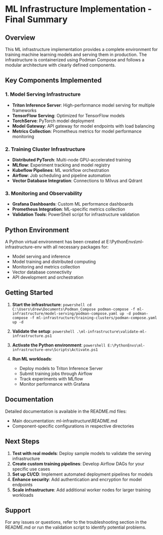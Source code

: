 # ML Infrastructure Implementation - Final Summary

## Overview

This ML infrastructure implementation provides a complete environment for training machine learning models and serving them in production. The infrastructure is containerized using Podman Compose and follows a modular architecture with clearly defined components.

## Key Components Implemented

### 1. Model Serving Infrastructure
- **Triton Inference Server**: High-performance model serving for multiple frameworks
- **TensorFlow Serving**: Optimized for TensorFlow models
- **TorchServe**: PyTorch model deployment
- **Model Gateway**: API gateway for model endpoints with load balancing
- **Metrics Collection**: Prometheus metrics for model performance monitoring

### 2. Training Cluster Infrastructure
- **Distributed PyTorch**: Multi-node GPU-accelerated training
- **MLflow**: Experiment tracking and model registry
- **Kubeflow Pipelines**: ML workflow orchestration
- **Airflow**: Job scheduling and pipeline automation
- **Vector Database Integration**: Connections to Milvus and Qdrant

### 3. Monitoring and Observability
- **Grafana Dashboards**: Custom ML performance dashboards
- **Prometheus Integration**: ML-specific metrics collection
- **Validation Tools**: PowerShell script for infrastructure validation

## Python Environment

A Python virtual environment has been created at E:\PythonEnvs\ml-infrastructure-env with all necessary packages for:
- Model serving and inference
- Model training and distributed computing
- Monitoring and metrics collection
- Vector database connectivity
- API development and orchestration

## Getting Started

1. **Start the infrastructure**:
   `powershell
   cd C:\Users\drew\Documents\Podman_Compose
   podman-compose -f ml-infrastructure/model-serving/podman-compose.yaml up -d
   podman-compose -f ml-infrastructure/training-clusters/podman-compose.yaml up -d
   `

2. **Validate the setup**:
   `powershell
   .\ml-infrastructure\validate-ml-infrastructure.ps1
   `

3. **Activate the Python environment**:
   `powershell
   E:\PythonEnvs\ml-infrastructure-env\Scripts\Activate.ps1
   `

4. **Run ML workloads**:
   - Deploy models to Triton Inference Server
   - Submit training jobs through Airflow
   - Track experiments with MLflow
   - Monitor performance with Grafana

## Documentation

Detailed documentation is available in the README.md files:
- Main documentation: ml-infrastructure\README.md
- Component-specific configurations in respective directories

## Next Steps

1. **Test with real models**: Deploy sample models to validate the serving infrastructure
2. **Create custom training pipelines**: Develop Airflow DAGs for your specific use cases
3. **Set up CI/CD**: Implement automated deployment pipelines for models
4. **Enhance security**: Add authentication and encryption for model endpoints
5. **Scale infrastructure**: Add additional worker nodes for larger training workloads

## Support

For any issues or questions, refer to the troubleshooting section in the README.md or run the validation script to identify potential problems.

